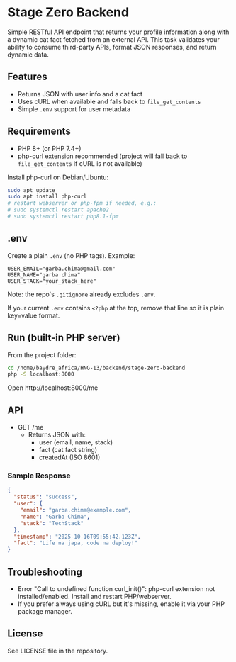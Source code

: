 # Stage Zero Backend

Simple RESTful API endpoint that returns your profile information along with a dynamic cat fact fetched from an external API. This task validates your ability to consume third-party APIs, format JSON responses, and return dynamic data.

## Features

- Returns JSON with user info and a cat fact
- Uses cURL when available and falls back to `file_get_contents`
- Simple `.env` support for user metadata

## Requirements

- PHP 8+ (or PHP 7.4+)
- php-curl extension recommended (project will fall back to `file_get_contents` if cURL is not available)

Install php-curl on Debian/Ubuntu:
```bash
sudo apt update
sudo apt install php-curl
# restart webserver or php-fpm if needed, e.g.:
# sudo systemctl restart apache2
# sudo systemctl restart php8.1-fpm
```

## .env

Create a plain `.env` (no PHP tags). Example:
```env
USER_EMAIL="garba.chima@gmail.com"
USER_NAME="garba chima"
USER_STACK="your_stack_here"
```
Note: the repo's `.gitignore` already excludes `.env`.

If your current `.env` contains `<?php` at the top, remove that line so it is plain key=value format.

## Run (built-in PHP server)
From the project folder:
```bash
cd /home/baydre_africa/HNG-13/backend/stage-zero-backend
php -S localhost:8000
```
Open http://localhost:8000/me

## API
- GET /me
  - Returns JSON with:
    - user (email, name, stack)
    - fact (cat fact string)
    - createdAt (ISO 8601)

### Sample Response
```json
{
  "status": "success",
  "user": {
    "email": "garba.chima@example.com",
    "name": "Garba Chima",
    "stack": "TechStack"
  },
  "timestamp": "2025-10-16T09:55:42.123Z",
  "fact": "Life na japa, code na deploy!"
}
```

## Troubleshooting
- Error "Call to undefined function curl_init()": php-curl extension not installed/enabled. Install and restart PHP/webserver.
- If you prefer always using cURL but it's missing, enable it via your PHP package manager.

## License
See LICENSE file in the repository.